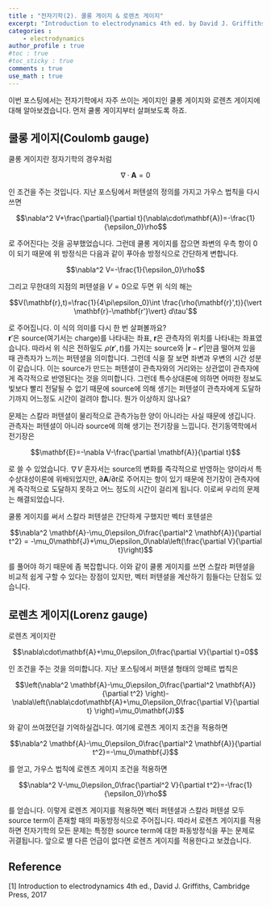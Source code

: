 ```yaml
---
title : "전자기학(2). 쿨롱 게이지 & 로렌츠 게이지"
excerpt: "Introduction to electrodynamics 4th ed. by David J. Griffiths, Chap.10"
categories :
    - electrodynamics
author_profile : true
#toc : true
#toc_sticky : true
comments : true
use_math : true
---
```


이번 포스팅에서는 전자기학에서 자주 쓰이는 게이지인 쿨롱 게이지와 로렌츠 게이지에 대해 알아보겠습니다. 먼저 쿨롱 게이지부터 살펴보도록 하죠.

## 쿨롱 게이지(Coulomb gauge)

쿨롱 게이지란 정자기학의 경우처럼

$$\nabla\cdot\mathbf{A}=0$$

인 조건을 주는 것입니다. 지난 포스팅에서 퍼텐셜의 정의를 가지고 가우스 법칙을 다시 쓰면

$$\nabla^2 V+\frac{\partial}{\partial t}(\nabla\cdot\mathbf{A})=-\frac{1}{\epsilon_0}\rho$$

로 주어진다는 것을 공부했었습니다. 그런데 쿨롱 게이지를 잡으면 좌변의 우측 항이 $0$이 되기 때문에 위 방정식은 다음과 같이 푸아송 방정식으로 간단하게 변합니다. 

$$\nabla^2 V=-\frac{1}{\epsilon_0}\rho$$

그리고 무한대의 지점의 퍼텐셜을 $V=0$으로 두면 위 식의 해는

$$V(\mathbf{r},t)=\frac{1}{4\pi\epsilon_0}\int \frac{\rho(\mathbf{r}',t)}{\vert \mathbf{r}-\mathbf{r'}\vert} d\tau'$$

로 주어집니다. 이 식의 의미를 다시 한 번 살펴볼까요?  
$\mathbf{r}'$은 source(여기서는 charge)를 나타내는 좌표, $\mathbf{r}$은 관측자의 위치를 나타내는 좌표였습니다. 따라서 위 식은 전하밀도 $\rho(\mathbf{r}',t)$를 가지는 source와 $\vert \mathbf{r}-\mathbf{r'}\vert$만큼 떨어져 있을 때 관측자가 느끼는 퍼텐셜을 의미합니다. 그런데 식을 잘 보면 좌변과 우변의 시간 성분이 같습니다. 이는 source가 만드는 퍼텐셜이 관측자와의 거리와는 상관없이 관측자에게 즉각적으로 반영된다는 것을 의미합니다. 그런데 특수상대론에 의하면 어떠한 정보도 빛보다 빨리 전달될 수 없기 때문에 source에 의해 생기는 퍼텐셜이 관측자에게 도달하기까지 어느정도 시간이 걸려야 합니다. 뭔가 이상하지 않나요?

문제는 스칼라 퍼텐셜이 물리적으로 관측가능한 양이 아니라는 사실 때문에 생깁니다. 관측자는 퍼텐셜이 아니라 source에 의해 생기는 전기장을 느낍니다. 전기동역학에서 전기장은

$$\mathbf{E}=-\nabla V-\frac{\partial \mathbf{A}}{\partial t}$$

로 쓸 수 있었습니다. $\nabla V$ 혼자서는 source의 변화를 즉각적으로 반영하는 양이라서 특수상대성이론에 위배되었지만, $\partial \mathbf{A}/\partial t$로 주어지는 항이 있기 때문에 전기장이 관측자에게 즉각적으로 도달하지 못하고 어느 정도의 시간이 걸리게 됩니다. 이로써 우리의 문제는 해결되었습니다.

쿨롱 게이지를 써서 스칼라 퍼텐셜은 간단하게 구했지만 벡터 포텐셜은 

$$\nabla^2 \mathbf{A}-\mu_0\epsilon_0\frac{\partial^2 \mathbf{A}}{\partial t^2} = -\mu_0\mathbf{J}+\mu_0\epsilon_0\nabla\left(\frac{\partial V}{\partial t}\right)$$

를 풀어야 하기 때문에 좀 복잡합니다. 이와 같이 쿨롱 게이지를 쓰면 스칼라 퍼텐셜을 비교적 쉽게 구할 수 있다는 장점이 있지만, 벡터 퍼텐셜을 계산하기 힘들다는 단점도 있습니다.

## 로렌츠 게이지(Lorenz gauge)

로렌츠 게이지란

$$\nabla\cdot\mathbf{A}+\mu_0\epsilon_0\frac{\partial V}{\partial t}=0$$

인 조건을 주는 것을 의미합니다. 지난 포스팅에서 퍼텐셜 형태의 앙페르 법칙은

$$\left(\nabla^2 \mathbf{A}-\mu_0\epsilon_0\frac{\partial^2 \mathbf{A}}{\partial t^2} \right)-\nabla\left(\nabla\cdot\mathbf{A}+\mu_0\epsilon_0\frac{\partial V}{\partial t} \right)=\mu_0\mathbf{J}$$

와 같이 쓰여졌던걸 기억하실겁니다. 여기에 로렌츠 게이지 조건을 적용하면

$$\nabla^2 \mathbf{A}-\mu_0\epsilon_0\frac{\partial^2 \mathbf{A}}{\partial t^2}=-\mu_0\mathbf{J}$$

를 얻고, 가우스 법칙에 로렌츠 게이지 조건을 적용하면

$$\nabla^2 V-\mu_0\epsilon_0\frac{\partial^2 V}{\partial t^2}=-\frac{1}{\epsilon_0}\rho$$

를 얻습니다. 이렇게 로렌츠 게이지를 적용하면 벡터 퍼텐셜과 스칼라 퍼텐셜 모두 source term이 존재할 때의 파동방정식으로 주어집니다. 따라서 로렌츠 게이지를 적용하면 전자기학의 모든 문제는 특정한 source term에 대한 파동방정식을 푸는 문제로 귀결됩니다. 앞으로 별 다른 언급이 없다면 로렌츠 게이지를 적용한다고 보겠습니다. 


## Reference

[1] Introduction to electrodynamics 4th ed., David J. Griffiths, Cambridge Press, 2017
